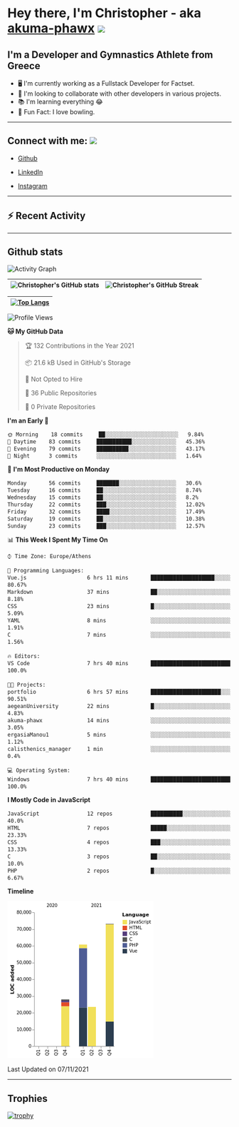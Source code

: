 # Hey there, I'm Christopher - aka [akuma-phawx](https://github.com/akuma-phawx) <img src = "https://raw.githubusercontent.com/MartinHeinz/MartinHeinz/master/wave.gif" width = 50px>

## I'm a Developer and Gymnastics Athlete from Greece

- 🖥️ I'm currently working as a Fullstack Developer for Factset.
- 🤲 I'm looking to collaborate with other developers in various projects.
- 📚 I'm learning everything 😂
- 🎳 Fun Fact: I love bowling.

---

## Connect with me: <img src='https://raw.githubusercontent.com/ShahriarShafin/ShahriarShafin/main/Assets/handshake.gif' width="100px">

- [Github](https://github.com/akuma-phawx)

- [LinkedIn](https://www.linkedin.com/in/christopher-vradis-3b9a68151/)

- [Instagram](https://www.instagram.com/chris.vrd_sw/)

---

## ⚡ Recent Activity

<!--START_SECTION:activity-->
<!--END_SECTION:activity-->

---

## Github stats

![Activity Graph](https://activity-graph.herokuapp.com/graph?username=akuma-phawx&theme=dracula)

| ![Christopher's GitHub stats](https://github-readme-stats.vercel.app/api?username=akuma-phawx&show_icons=true&theme=dracula) | ![Christopher's GitHub Streak](https://github-readme-streak-stats.herokuapp.com/?user=akuma-phawx&theme=dracula) |
| ---------------------------------------------------------------------------------------------------------------------------- | ---------------------------------------------------------------------------------------------------------------- |

| [![Top Langs](https://github-readme-stats.vercel.app/api/top-langs/?username=akuma-phawx&show_icons=true&theme=radical)](https://github.com/akuma-phawx/github-readme-stats) |
| ---------------------------------------------------------------------------------------------------------------------------------------------------------------------------- |

<!--START_SECTION:waka-->
![Profile Views](http://img.shields.io/badge/Profile%20Views-1-blue)

**🐱 My GitHub Data** 

> 🏆 132 Contributions in the Year 2021
 > 
> 📦 21.6 kB Used in GitHub's Storage 
 > 
> 🚫 Not Opted to Hire
 > 
> 📜 36 Public Repositories 
 > 
> 🔑 0 Private Repositories  
 > 
**I'm an Early 🐤** 

```text
🌞 Morning    18 commits     ██░░░░░░░░░░░░░░░░░░░░░░░   9.84% 
🌆 Daytime    83 commits     ███████████░░░░░░░░░░░░░░   45.36% 
🌃 Evening    79 commits     ██████████░░░░░░░░░░░░░░░   43.17% 
🌙 Night      3 commits      ░░░░░░░░░░░░░░░░░░░░░░░░░   1.64%

```
📅 **I'm Most Productive on Monday** 

```text
Monday       56 commits     ███████░░░░░░░░░░░░░░░░░░   30.6% 
Tuesday      16 commits     ██░░░░░░░░░░░░░░░░░░░░░░░   8.74% 
Wednesday    15 commits     ██░░░░░░░░░░░░░░░░░░░░░░░   8.2% 
Thursday     22 commits     ███░░░░░░░░░░░░░░░░░░░░░░   12.02% 
Friday       32 commits     ████░░░░░░░░░░░░░░░░░░░░░   17.49% 
Saturday     19 commits     ██░░░░░░░░░░░░░░░░░░░░░░░   10.38% 
Sunday       23 commits     ███░░░░░░░░░░░░░░░░░░░░░░   12.57%

```


📊 **This Week I Spent My Time On** 

```text
⌚︎ Time Zone: Europe/Athens

💬 Programming Languages: 
Vue.js                   6 hrs 11 mins       ████████████████████░░░░░   80.67% 
Markdown                 37 mins             ██░░░░░░░░░░░░░░░░░░░░░░░   8.18% 
CSS                      23 mins             █░░░░░░░░░░░░░░░░░░░░░░░░   5.09% 
YAML                     8 mins              ░░░░░░░░░░░░░░░░░░░░░░░░░   1.91% 
C                        7 mins              ░░░░░░░░░░░░░░░░░░░░░░░░░   1.56%

🔥 Editors: 
VS Code                  7 hrs 40 mins       █████████████████████████   100.0%

🐱‍💻 Projects: 
portfolio                6 hrs 57 mins       ██████████████████████░░░   90.51% 
aegeanUniversity         22 mins             █░░░░░░░░░░░░░░░░░░░░░░░░   4.83% 
akuma-phawx              14 mins             ░░░░░░░░░░░░░░░░░░░░░░░░░   3.05% 
ergasiaManou1            5 mins              ░░░░░░░░░░░░░░░░░░░░░░░░░   1.12% 
calisthenics_manager     1 min               ░░░░░░░░░░░░░░░░░░░░░░░░░   0.4%

💻 Operating System: 
Windows                  7 hrs 40 mins       █████████████████████████   100.0%

```

**I Mostly Code in JavaScript** 

```text
JavaScript               12 repos            ██████████░░░░░░░░░░░░░░░   40.0% 
HTML                     7 repos             █████░░░░░░░░░░░░░░░░░░░░   23.33% 
CSS                      4 repos             ███░░░░░░░░░░░░░░░░░░░░░░   13.33% 
C                        3 repos             ██░░░░░░░░░░░░░░░░░░░░░░░   10.0% 
PHP                      2 repos             █░░░░░░░░░░░░░░░░░░░░░░░░   6.67%

```


**Timeline**

![Chart not found](https://raw.githubusercontent.com/akuma-phawx/akuma-phawx/main/charts/bar_graph.png) 


 Last Updated on 07/11/2021
<!--END_SECTION:waka-->

---

## Trophies

[![trophy](https://github-profile-trophy.vercel.app/?username=akuma-phawx&theme=onedark)](https://github.com/ryo-ma/github-profile-trophy)
